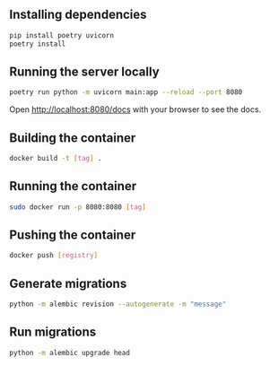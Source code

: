 ## Installing dependencies
```bash
pip install poetry uvicorn
poetry install
```

## Running the server locally

```bash
poetry run python -m uvicorn main:app --reload --port 8080
```

Open [http://localhost:8080/docs](http://localhost:8080/docs) with your browser to see the docs.


## Building the container
```bash
docker build -t [tag] .
```

## Running the container
```bash
sudo docker run -p 8080:8080 [tag]
```

## Pushing the container
```bash
docker push [registry]
```

## Generate migrations
```bash
python -m alembic revision --autogenerate -m "message"
```

## Run migrations
```bash
python -m alembic upgrade head
```
